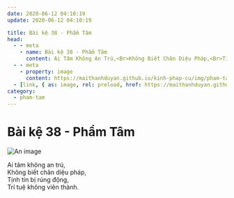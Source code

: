 ```yaml
---
date: 2020-06-12 04:10:19
update: 2020-06-12 04:10:19

title: Bài kệ 38 - Phẩm Tâm
head:
  - - meta
    - name: Bài kệ 38 - Phẩm Tâm
      content: Ai Tâm Không An Trú,<Br>Không Biết Chân Diệu Pháp,<Br>Tịnh Tín Bị Rúng Động,<Br>Trí Tuệ Không Viên Thành.<Br>
  - - meta
    - property: image
      content: https://maithanhduyan.github.io/kinh-phap-cu/img/pham-tam/pham-tam-038.jpg
  - [link, { as: image, rel: preload, href: https://maithanhduyan.github.io/kinh-phap-cu/img/pham-tam/pham-tam-038.jpg }]
category:
  - pham-tam
---
```


# Bài kệ 38 - Phẩm Tâm

![An image](/img/pham-tam/pham-tam-038.jpg)

Ai tâm không an trú,<br>Không biết chân diệu pháp,<br>Tịnh tín bị rúng động,<br>Trí tuệ không viên thành.<br>
